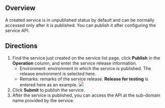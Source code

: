 ## Overview

A created service is in unpublished status by default and can be normally accessed only after it is published. You can publish it after configuring the service API.

## Directions

1. Find the service just created on the service list page, click **Publish** in the **Operation** column, and enter the service release information.
   - Environment: environment in which the service is published. The release environment is selected here.
   - Remarks: remarks of the service release. **Release for testing** is entered here as an example.
![](https://qcloudimg.tencent-cloud.cn/raw/bc401fc565852ac76f4b46e3979f3e58.png)
2. Click **Submit** to publish the service.
3. After the service is published, you can access the API at the sub-domain name provided by the service.

